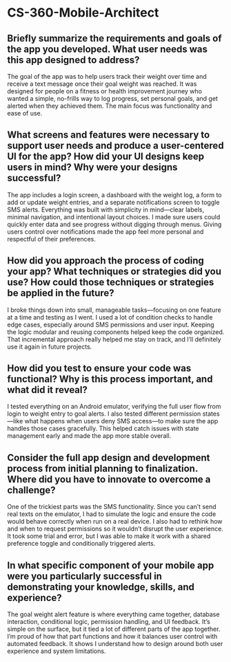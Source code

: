 # CS-360-Mobile-Architect

## Briefly summarize the requirements and goals of the app you developed. What user needs was this app designed to address?
The goal of the app was to help users track their weight over time and receive a text message once their goal weight was reached. It was designed for people on a fitness or health improvement journey who wanted a simple, no-frills way to log progress, set personal goals, and get alerted when they achieved them. The main focus was functionality and ease of use.

## What screens and features were necessary to support user needs and produce a user-centered UI for the app? How did your UI designs keep users in mind? Why were your designs successful?
The app includes a login screen, a dashboard with the weight log, a form to add or update weight entries, and a separate notifications screen to toggle SMS alerts. Everything was built with simplicity in mind—clear labels, minimal navigation, and intentional layout choices. I made sure users could quickly enter data and see progress without digging through menus. Giving users control over notifications made the app feel more personal and respectful of their preferences.

## How did you approach the process of coding your app? What techniques or strategies did you use? How could those techniques or strategies be applied in the future?
I broke things down into small, manageable tasks—focusing on one feature at a time and testing as I went. I used a lot of condition checks to handle edge cases, especially around SMS permissions and user input. Keeping the logic modular and reusing components helped keep the code organized. That incremental approach really helped me stay on track, and I’ll definitely use it again in future projects.

## How did you test to ensure your code was functional? Why is this process important, and what did it reveal?
I tested everything on an Android emulator, verifying the full user flow from login to weight entry to goal alerts. I also tested different permission states—like what happens when users deny SMS access—to make sure the app handles those cases gracefully. This helped catch issues with state management early and made the app more stable overall.

## Consider the full app design and development process from initial planning to finalization. Where did you have to innovate to overcome a challenge?
One of the trickiest parts was the SMS functionality. Since you can’t send real texts on the emulator, I had to simulate the logic and ensure the code would behave correctly when run on a real device. I also had to rethink how and when to request permissions so it wouldn’t disrupt the user experience. It took some trial and error, but I was able to make it work with a shared preference toggle and conditionally triggered alerts.

## In what specific component of your mobile app were you particularly successful in demonstrating your knowledge, skills, and experience?
The goal weight alert feature is where everything came together, database interaction, conditional logic, permission handling, and UI feedback. It’s simple on the surface, but it tied a lot of different parts of the app together. I’m proud of how that part functions and how it balances user control with automated feedback. It shows I understand how to design around both user experience and system limitations.
